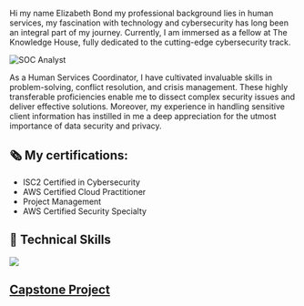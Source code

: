 Hi my name Elizabeth Bond my professional background lies in human services, my fascination with technology and cybersecurity has long been an integral part of my journey. Currently, I am immersed as a fellow at The Knowledge House, fully dedicated to the cutting-edge cybersecurity track. 





















![SOC Analyst](https://drive.google.com/uc?export=view&id=10wXwkOvhIQs-9qp_VFxY-wRm4hlg825x)

















As a Human Services Coordinator, I have cultivated invaluable skills in problem-solving, conflict resolution, and crisis management. These highly transferable proficiencies enable me to dissect complex security issues and deliver effective solutions. Moreover, my experience in handling sensitive client information has instilled in me a deep appreciation for the utmost importance of data security and privacy.

 ## 🗞️ My certifications:

- ISC2 Certified in Cybersecurity
- AWS Certified Cloud Practitioner
- Project Management
- AWS Certified Security Specialty 

## 🤯 Technical Skills
  <p>
   <a href="https://github.com/ebond2633">
    <img src="https://skillicons.dev/icons?i=linux,bash,aws,github,git,docker,vim,html,markdown,wordpress,visual studio" /></a>
</p>

## [Capstone Project](https://drive.google.com/drive/folders/12ZwzQr_B3nW-RC-41uIFEHEw9vZUINcb?usp=sharing)
  
  

